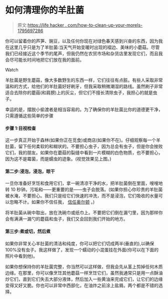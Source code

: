# 如何清理你的羊肚菌

> 原文:[https://life hacker . com/how-to-clean-up-your-morels-1795697286](https://lifehacker.com/how-to-clean-up-your-morels-1795697286)

你可以留着你的芦笋、豌豆，以及任何你现在对绿色春天感到兴奋的东西，因为我在这里几乎只是为了羊肚菌:当天气开始变暖时出现的褶边、美味的小蘑菇。尽管我们已经接近这个季节的尾声，但我仍然在农贸市场和杂货店里发现它们，而且我会尽可能长时间地把它们放在我的面前。

Watch

羊肚菌是野生蘑菇，像大多数野生的东西一样，它们往往有点脏。有些人采取非常温和的方式，给他们的羊肚菌好好刷牙，但我采取稍微潮湿的路线。虽然刷子非常适合去除你的蘑菇(和肩膀)上的灰尘，但它们不擅长清除虫子，我担心的就是虫子。

幸运的是，摆脱小偷渡者是相当容易的。为了确保你的羊肚菌比你的道德更干净，只需遵循这些简单的步骤

#### 步骤 1:目视检查

这一步真正开始于森林(如果你正在觅食)或商店(如果你不在)。仔细观察每一个羊肚菌，留下任何柔软的和糊状的。不要担心虫子，因为总会有虫子，但是你会挫败它们，我的朋友。如果你在蘑菇的裂缝中看到一片模糊的白色物质，也不要担心，因为这不是霉菌，而是蠕虫的迹象。(视觉效果见上图。)

#### 第二步:浸泡，浸泡，晾干

一旦你准备好烹饪和食用它们，拿一碗清凉干净的水，把羊肚菌倒在里面，嗖嗖地转 10 秒钟。污垢和——更重要的是——虫子会脱落。(如果你担心你珍贵的羊肚菌被水淹，不要担心。我们只是给它们快速的冲洗，而不是浸泡，它们吸收的水量可以忽略不计。如果你不信任我， [信任奥尔顿](http://www.goodeatsfanpage.com/season2/mushroom/mushroomtranscript.htm) 。)

将羊肚菌从碗中取出，放在洗碗巾或纸巾上。不要把它们倒在漏勺里，因为那样你会有满满一漏勺的蘑菇和虫子，我们又会回到我们开始的地方。

#### 第三步:煮或切，然后煮

如果你非常关心羊肚菌的清洁和纯度，你可以把它们切成两半(垂直的),以确保 100%没有虫子。我这样做了，发现一个蠕动的小混蛋挂在外面(你可以在下面的照片中看到他)。

如果你想保持你的羊肚菌完整，你当然可以这样做，但我会先从茎上剪掉任何木质边缘。在那里，你可以像烹饪其他蘑菇一样烹饪它们，虽然我通常只是用一点酥油炒它们，直到它们失去大部分液体，然后加入一些黄油来完成它们，让它们的边缘变得又好又脆。你也可以非常中西部化，在油炸之前涂上盐屑。两个都是不错的选择。